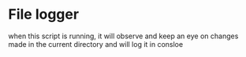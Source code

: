# File logger
when this script is running, it will observe and keep an eye on changes made in the current directory and will log it in consloe
